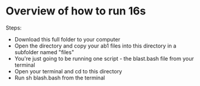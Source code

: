 # Overview of how to run 16s 

Steps: 
- Download this full folder to your computer
- Open the directory and copy your ab1 files into this directory in a subfolder named "files"
- You're just going to be running one script - the blast.bash file from your terminal
- Open your terminal and cd to this directory 
- Run sh blash.bash from the terminal 
